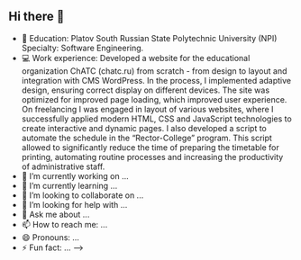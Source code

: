 ## Hi there 👋



- 📖 Education: Platov South Russian State Polytechnic University (NPI) 
      Specialty: Software Engineering.
- 💻  Work experience: Developed a website for the educational organization ChATC (chatc.ru) from scratch - from design to layout and integration with CMS WordPress. In the process, I implemented adaptive design, ensuring correct display on different devices. The site was optimized for improved page loading, which improved user experience.
On freelancing I was engaged in layout of various websites, where I successfully applied modern HTML, CSS and JavaScript technologies to create interactive and dynamic pages.
I also developed a script to automate the schedule in the “Rector-College” program. This script allowed to significantly reduce the time of preparing the timetable for printing, automating routine processes and increasing the productivity of administrative staff.
- 🔭 I’m currently working on ...
- 🌱 I’m currently learning ...
- 👯 I’m looking to collaborate on ...
- 🤔 I’m looking for help with ...
- 💬 Ask me about ...
- 📫 How to reach me: ...
- 😄 Pronouns: ...
- ⚡ Fun fact: ...
-->
